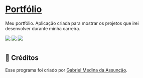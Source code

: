 # <a href="https://ymatheusvieira.vercel.app/"> Portfólio </a></h1>
<p>Meu portfólio. Aplicação criada para mostrar os projetos que irei desenvolver durante minha carreira.</p>

<div style="display: inline_block">
<img src="https://img.shields.io/badge/html5-%23E34F26.svg?style=for-the-badge&logo=html5&logoColor=white" />
<img src="https://img.shields.io/badge/css3-%231572B6.svg?style=for-the-badge&logo=css3&logoColor=white" />
<img src="https://img.shields.io/badge/javascript-%23323330.svg?style=for-the-badge&logo=javascript&logoColor=%23F7DF1E" />
</div>

# <h2>:hammer: Créditos</h2>
Esse programa foi criado por [Gabriel Medina da Assunção](https://github.com/gabs4841).
